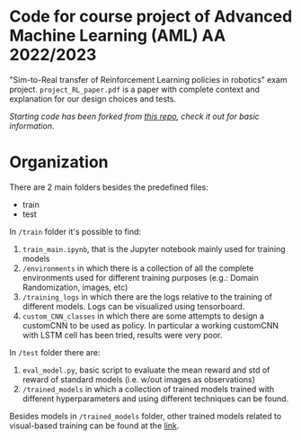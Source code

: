 # Code for course project of Advanced Machine Learning (AML) AA 2022/2023
"Sim-to-Real transfer of Reinforcement Learning policies in robotics" exam project. `project_RL_paper.pdf` is a paper with complete context and explanation for our design choices and tests.

*Starting code has been forked from [this repo](https://github.com/gabrieletiboni/aml22-rl), check it out for basic information.*

# Organization
There are 2 main folders besides the predefined files:
- train
- test

In `/train` folder it's possible to find:

1. `train_main.ipynb`, that is the Jupyter notebook mainly used for training models
2. `/environments` in which there is a collection of all the complete environments used for different training purposes (e.g.: Domain Randomization, images, etc)
3. `/training_logs` in which there are the logs relative to the training of different models. Logs can be visualized using tensorboard.
4. `custom_CNN_classes` in which there are some attempts to design a customCNN to be used as policy. In particular a working customCNN with LSTM cell has been tried, results were very poor.

In `/test` folder there are:

1. `eval_model.py`, basic script to evaluate the mean reward and std of reward of standard models (i.e. w/out images as observations)
2. `/trained_models` in which a collection of trained models trained with different hyperparameters and using different techniques can be found.

Besides models in `/trained_models` folder, other trained models related to visual-based training can be found at the [link](https://drive.google.com/drive/folders/14z6EJqn3G7yBsEv2RhbwGj9gCIfF5rv9?usp=sharing).

